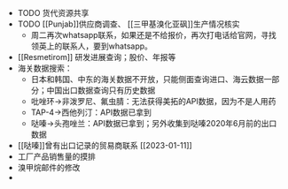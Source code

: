 - TODO 货代资源共享
- TODO [[Punjab]]供应商调查、 [[三甲基溴化亚砜]]生产情况核实
	- 周二再次whatsapp联系，如果还是不给报价，再次打电话给官网，寻找领英上的联系人，要到whatsapp。
- [[Resmetirom]] 研发进展查询；股价、年报等
- 海关数据搜索：
	- 日本和韩国、中东的海关数据不开放，只能侧面查询进口、海云数据一部分；中国出口数据查询只有历史数据
	- 吡唑环->非泼罗尼、氟虫腈：无法获得美拓的API数据，因为不是人用药
	- TAP-4->西他列汀：API数据已拿到
	- 哒嗪->头孢唑兰：API数据已拿到；另外收集到哒嗪2020年6月前的出口数据
- [[哒嗪]]曾有出口记录的贸易商联系 [[2023-01-11]]
- 工厂产品销售量的摸排
- 溴甲烷邮件的修改
-